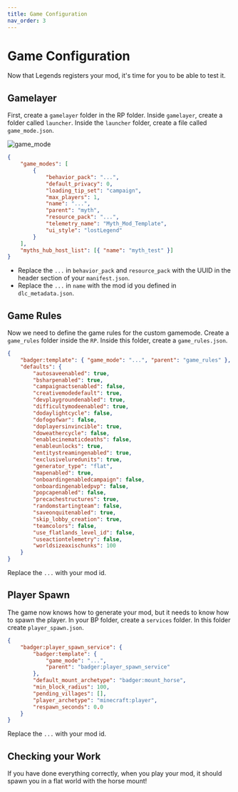 ```yaml
---
title: Game Configuration
nav_order: 3
---
```


# Game Configuration

Now that Legends registers your mod, it's time for you to be able to test it.

## Gamelayer

First, create a `gamelayer` folder in the RP folder. Inside `gamelayer`, create a folder called `launcher`. Inside the `launcher` folder, create a file called `game_mode.json`.

![game_mode](/images/game_mode.png)

```json
{
    "game_modes": [
        {
            "behavior_pack": "...",
            "default_privacy": 0,
            "loading_tip_set": "campaign",
            "max_players": 1,
            "name": "...",
            "parent": "myth",
            "resource_pack": "...",
            "telemetry_name": "Myth_Mod_Template",
            "ui_style": "lostLegend"
        }
    ],
    "myths_hub_host_list": [{ "name": "myth_test" }]
}
```

-   Replace the `...` in `behavior_pack` and `resource_pack` with the UUID in the header section of your `manifest.json`.
-   Replace the `...` in `name` with the mod id you defined in `dlc_metadata.json`.

## Game Rules

Now we need to define the game rules for the custom gamemode. Create a `game_rules` folder inside the `RP`. Inside this folder, create a `game_rules.json`.

```json
{
    "badger:template": { "game_mode": "...", "parent": "game_rules" },
    "defaults": {
        "autosaveenabled": true,
        "bsharpenabled": true,
        "campaignactsenabled": false,
        "creativemodedefault": true,
        "devplaygroundenabled": true,
        "difficultymodeenabled": true,
        "dodaylightcycle": false,
        "dofogofwar": false,
        "doplayersinvincible": true,
        "doweathercycle": false,
        "enablecinematicdeaths": false,
        "enableunlocks": true,
        "entitystreamingenabled": true,
        "exclusiveluredunits": true,
        "generator_type": "flat",
        "mapenabled": true,
        "onboardingenabledcampaign": false,
        "onboardingenabledpvp": false,
        "popcapenabled": false,
        "precachestructures": true,
        "randomstartingteam": false,
        "saveonquitenabled": true,
        "skip_lobby_creation": true,
        "teamcolors": false,
        "use_flatlands_level_id": false,
        "useactiontelemetry": false,
        "worldsizeaxischunks": 100
    }
}
```

Replace the `...` with your mod id.

## Player Spawn

The game now knows how to generate your mod, but it needs to know how to spawn the player. In your BP folder, create a `services` folder. In this folder create `player_spawn.json`.

```json
{
    "badger:player_spawn_service": {
        "badger:template": {
            "game_mode": "...",
            "parent": "badger:player_spawn_service"
        },
        "default_mount_archetype": "badger:mount_horse",
        "min_block_radius": 100,
        "pending_villages": [],
        "player_archetype": "minecraft:player",
        "respawn_seconds": 0.0
    }
}
```

Replace the `...` with your mod id.

## Checking your Work

If you have done everything correctly, when you play your mod, it should spawn you in a flat world with the horse mount!
